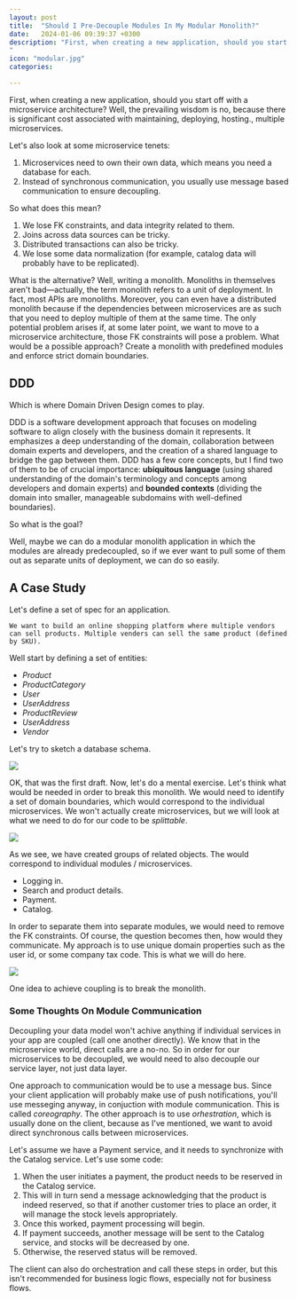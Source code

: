```yaml
---
layout: post
title:  "Should I Pre-Decouple Modules In My Modular Monolith?"
date:   2024-01-06 09:39:37 +0300
description: "First, when creating a new application, should you start off with a microservice architecture? Well, the prevailing wisdom is no, because there is significant cost associated with maintaining, deploying, hosting., multiple microservices.
"
icon: "modular.jpg"
categories: 

---
```

First, when creating a new application, should you start off with a microservice architecture? Well, the prevailing wisdom is no, because there is significant cost associated with maintaining, deploying, hosting., multiple microservices.

Let's also look at some microservice tenets:

1. Microservices need to own their own data, which means you need a database for each. 
2. Instead of synchronous communication, you usually use message based communication to ensure decoupling.

So what does this mean?

1. We lose FK constraints, and data integrity related to them.
2. Joins across data sources can be tricky.
3. Distributed transactions can also be tricky.
4. We lose some data normalization (for example, catalog data will probably have to be replicated).

What is the alternative? Well, writing a monolith. Monoliths in themselves aren't bad—actually, the term monolith refers to a unit of deployment. In fact, most APIs are monoliths. Moreover, you can even have a distributed monolith because if the dependencies between microservices are as such that you need to deploy multiple of them at the same time. The only potential problem arises if, at some later point, we want to move to a microservice architecture, those FK constraints will pose a problem. What would be a possible approach? Create a monolith with predefined modules and enforce strict domain boundaries.

## DDD

Which is where Domain Driven Design comes to play. 

DDD is a software development approach that focuses on modeling software to align closely with the business domain it represents. It emphasizes a deep understanding of the domain, collaboration between domain experts and developers, and the creation of a shared language to bridge the gap between them. DDD has a few core concepts, but I find two of them to be of crucial importance: **ubiquitous language** (using shared understanding of the domain's terminology and concepts among developers and domain experts) and **bounded contexts** (dividing the domain into smaller, manageable subdomains with well-defined boundaries).

So what is the goal? 

Well, maybe we can do a modular monolith application in which the modules are already predecoupled, so if we ever want to pull some of them out as separate units of deployment, we can do so easily.

## A Case Study
Let's define a set of spec for an application.

`We want to build an online shopping platform where multiple vendors can sell products. Multiple venders can sell the same product (defined by SKU).`

Well start by defining a set of entities:
* *Product*
* *ProductCategory*
* *User*
* *UserAddress*
* *ProductReview*
* *UserAddress*
* *Vendor*

Let's try to sketch a database schema.

<img src="first.png" class="img" />

OK, that was the first draft. Now, let's do a mental exercise. Let's think what would be needed in order to break this monolith. We would need to identify a set of domain boundaries, which would correspond to the individual microservices. We won't actually create microservices, but we will look at what we need to do for our code to be *splittable*. 

<img src="screen.png" class="img" />

As we see, we have created groups of related objects. The would correspond to individual modules / microservices.

* Logging in.
* Search and product details.
* Payment.
* Catalog.

In order to separate them into separate modules, we would need to remove the FK constraints. Of course, the question becomes then, how would they communicate. My approach is to use unique domain properties such as the user id, or some company tax code. This is what we will do here.

<img src="screen.png" class="img" />

One idea to achieve coupling is to break the monolith.

### Some Thoughts On Module Communication

Decoupling your data model won't achive anything if individual services in your app are coupled (call one another directly). We know that in the microservice world, direct calls are a no-no. So in order for our microservices to be decoupled, we would need to also decouple our service layer, not just data layer.

One approach to communication would be to use a message bus. Since your client application will probably make use of push notifications, you'll use messeging anyway, in conjuction with module communication. This is called *coreography*. The other approach is to use *orhestration*, which is usually done on the client, because as I've mentioned, we want to avoid direct synchronous calls between microservices.

Let's assume we have a Payment service, and it needs to synchronize with the Catalog service. Let's use some code:
1. When the user initiates a payment, the product needs to be reserved in the Catalog service.
2. This will in turn send a message acknowledging that the product is indeed reserved, so that if another customer tries to place an order, it will manage the stock levels appropriately.
3. Once this worked, payment processing will begin.
4. If payment succeeds, another message will be sent to the Catalog service, and stocks will be decreased by one.
5. Otherwise, the reserved status will be removed.

The client can also do orchestration and call these steps in order, but this isn't recommended for business logic flows, especially not for business flows.



